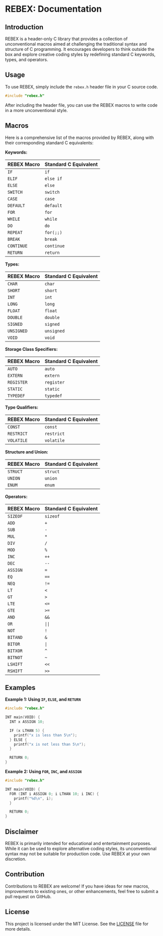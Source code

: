 # REBEX: Documentation

## Introduction

REBEX is a header-only C library that provides a collection of unconventional macros aimed at challenging the traditional syntax and structure of C programming. It encourages developers to think outside the box and explore creative coding styles by redefining standard C keywords, types, and operators.

## Usage

To use REBEX, simply include the `rebex.h` header file in your C source code.

```c
#include "rebex.h"
```

After including the header file, you can use the REBEX macros to write code in a more unconventional style.

## Macros

Here is a comprehensive list of the macros provided by REBEX, along with their corresponding standard C equivalents:

**Keywords:**

| REBEX Macro | Standard C Equivalent |
|---|---|
| `IF` | `if` |
| `ELIF` | `else if` |
| `ELSE` | `else` |
| `SWITCH` | `switch` |
| `CASE` | `case` |
| `DEFAULT` | `default` |
| `FOR` | `for` |
| `WHILE` | `while` |
| `DO` | `do` |
| `REPEAT` | `for(;;)` |
| `BREAK` | `break` |
| `CONTINUE` | `continue` |
| `RETURN` | `return` |

**Types:**

| REBEX Macro | Standard C Equivalent |
|---|---|
| `CHAR` | `char` |
| `SHORT` | `short` |
| `INT` | `int` |
| `LONG` | `long` |
| `FLOAT` | `float` |
| `DOUBLE` | `double` |
| `SIGNED` | `signed` |
| `UNSIGNED` | `unsigned` |
| `VOID` | `void` |

**Storage Class Specifiers:**

| REBEX Macro | Standard C Equivalent |
|---|---|
| `AUTO` | `auto` |
| `EXTERN` | `extern` |
| `REGISTER` | `register` |
| `STATIC` | `static` |
| `TYPEDEF` | `typedef` |

**Type Qualifiers:**

| REBEX Macro | Standard C Equivalent |
|---|---|
| `CONST` | `const` |
| `RESTRICT` | `restrict` |
| `VOLATILE` | `volatile` |

**Structure and Union:**

| REBEX Macro | Standard C Equivalent |
|---|---|
| `STRUCT` | `struct` |
| `UNION` | `union` |
| `ENUM` | `enum` |

**Operators:**

| REBEX Macro | Standard C Equivalent |
|-------------|-------------------|
| `SIZEOF`    | `sizeof`          |
| `ADD`       | `+`               |
| `SUB`       | `-`               |
| `MUL`       | `*`               |
| `DIV`       | `/`               |
| `MOD`       | `%`               |
| `INC`       | `++`              |
| `DEC`       | `--`              |
| `ASSIGN`    | `=`               |
| `EQ`        | `==`              |
| `NEQ`       | `!=`              |
| `LT`        | `<`               |
| `GT`        | `>`               |
| `LTE`       | `<=`              |
| `GTE`       | `>=`              |
| `AND`       | `&&`              |
| `OR`        | `\|\|`            |
| `NOT`       | `!`               |
| `BITAND`    | `&`               |
| `BITOR`     | `\|`              |
| `BITXOR`    | `^`               |
| `BITNOT`    | `~`               |
| `LSHIFT`    | `<<`              |
| `RSHIFT`    | `>>`              |

## Examples

**Example 1: Using `IF`, `ELSE`, and `RETURN`**

```c
#include "rebex.h"

INT main(VOID) {
  INT x ASSIGN 10;

  IF (x LTHAN 5) {
    printf("x is less than 5\n");
  } ELSE {
    printf("x is not less than 5\n");
  }

  RETURN 0;
}
```

**Example 2: Using `FOR`, `INC`, and `ASSIGN`**

```c
#include "rebex.h"

INT main(VOID) {
  FOR (INT i ASSIGN 0; i LTHAN 10; i INC) {
    printf("%d\n", i);
  }

  RETURN 0;
}
```

## Disclaimer

REBEX is primarily intended for educational and entertainment purposes. While it can be used to explore alternative coding styles, its unconventional syntax may not be suitable for production code. Use REBEX at your own discretion.

## Contribution

Contributions to REBEX are welcome! If you have ideas for new macros, improvements to existing ones, or other enhancements, feel free to submit a pull request on GitHub.

## License

This project is licensed under the MIT License. See the [LICENSE](LICENSE) file for more details.
